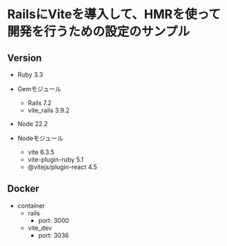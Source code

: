# RailsにViteを導入して、HMRを使って開発を行うための設定のサンプル

## Version

* Ruby  3.3

* Gemモジュール
  * Rails 7.2
  * vite_rails 3.9.2

* Node 22.2

* Nodeモジュール
  * vite 6.3.5
  * vite-plugin-ruby 5.1
  * @vitejs/plugin-react 4.5

## Docker

* container
  * rails
    * port: 3000
  * vite_dev
    * port: 3036
